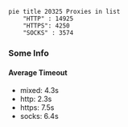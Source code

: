 
```mermaid
pie title 20325 Proxies in list
    "HTTP" : 14925
    "HTTPS": 4250
    "SOCKS" : 3574
```

### Some Info
#### Average Timeout

- mixed: 4.3s
- http: 2.3s
- https: 7.5s
- socks: 6.4s
